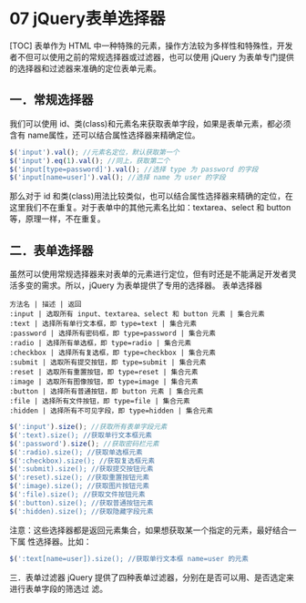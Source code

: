 # 07 jQuery表单选择器
[TOC]
表单作为 HTML 中一种特殊的元素，操作方法较为多样性和特殊性，开发者不但可以使用之前的常规选择器或过滤器，也可以使用 jQuery 为表单专门提供的选择器和过滤器来准确的定位表单元素。
## 一．常规选择器
我们可以使用 id、类(class)和元素名来获取表单字段，如果是表单元素，都必须含有 name属性，还可以结合属性选择器来精确定位。
```javascript
$('input').val(); //元素名定位，默认获取第一个
$('input').eq(1).val(); //同上，获取第二个
$('input[type=password]').val(); //选择 type 为 password 的字段
$('input[name=user]').val(); //选择 name 为 user 的字段
```
那么对于 id 和类(class)用法比较类似，也可以结合属性选择器来精确的定位，在这里我们不在重复。对于表单中的其他元素名比如：textarea、select 和 button 等，原理一样，不在重复。
## 二．表单选择器
虽然可以使用常规选择器来对表单的元素进行定位，但有时还是不能满足开发者灵活多变的需求。所以，jQuery 为表单提供了专用的选择器。
表单选择器
```table
方法名 | 描述 | 返回
:input | 选取所有 input、textarea、select 和 button 元素 | 集合元素
:text | 选择所有单行文本框，即 type=text | 集合元素
:password | 选择所有密码框，即 type=password | 集合元素
:radio | 选择所有单选框，即 type=radio | 集合元素
:checkbox | 选择所有复选框，即 type=checkbox | 集合元素
:submit | 选取所有提交按钮，即 type=submit | 集合元素
:reset | 选取所有重置按钮，即 type=reset | 集合元素
:image | 选取所有图像按钮，即 type=image | 集合元素
:button | 选择所有普通按钮，即 button 元素 | 集合元素
:file | 选择所有文件按钮，即 type=file | 集合元素
:hidden | 选择所有不可见字段，即 type=hidden | 集合元素
```
```javascript
$(':input').size(); //获取所有表单字段元素
$(':text).size(); //获取单行文本框元素
$(':password').size(); //获取密码栏元素
$(':radio).size(); //获取单选框元素
$(':checkbox).size(); //获取复选框元素
$(':submit).size(); //获取提交按钮元素
$(':reset).size(); //获取重置按钮元素
$(':image).size(); //获取图片按钮元素
$(':file).size(); //获取文件按钮元素
$(':button).size(); //获取普通按钮元素
$(':hidden).size(); //获取隐藏字段元素
```
注意：这些选择器都是返回元素集合，如果想获取某一个指定的元素，最好结合一下属
性选择器。比如：
```javascript
$(':text[name=user]).size(); //获取单行文本框 name=user 的元素
```
三．表单过滤器
jQuery 提供了四种表单过滤器，分别在是否可以用、是否选定来进行表单字段的筛选过
滤。